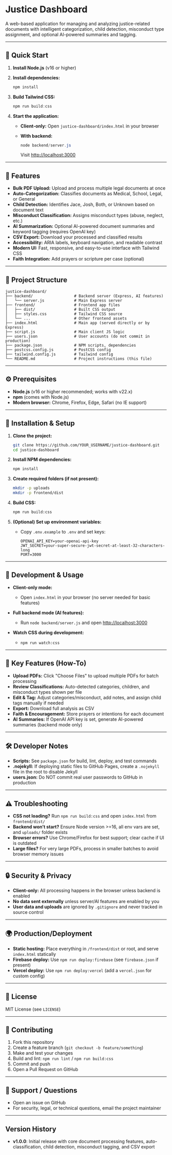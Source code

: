 # Justice Dashboard

A web-based application for managing and analyzing justice-related documents with intelligent categorization, child detection, misconduct type assignment, and optional AI-powered summaries and tagging.

---

## 🚀 Quick Start

1. **Install Node.js** (v16 or higher)
2. **Install dependencies:**

   ```powershell
   npm install
   ```
3. **Build Tailwind CSS:**

   ```powershell
   npm run build:css
   ```
4. **Start the application:**

   * **Client-only:** Open `justice-dashboard/index.html` in your browser
   * **With backend:**

     ```powershell
     node backend/server.js
     ```

     Visit [http://localhost:3000](http://localhost:3000)

---

## 🌟 Features

* **Bulk PDF Upload:** Upload and process multiple legal documents at once
* **Auto-Categorization:** Classifies documents as Medical, School, Legal, or General
* **Child Detection:** Identifies Jace, Josh, Both, or Unknown based on document text
* **Misconduct Classification:** Assigns misconduct types (abuse, neglect, etc.)
* **AI Summarization:** Optional AI-powered document summaries and keyword tagging (requires OpenAI key)
* **CSV Export:** Download your processed and classified results
* **Accessibility:** ARIA labels, keyboard navigation, and readable contrast
* **Modern UI:** Fast, responsive, and easy-to-use interface with Tailwind CSS
* **Faith Integration:** Add prayers or scripture per case (optional)

---

## 📁 Project Structure

```text
justice-dashboard/
├── backend/                  # Backend server (Express, AI features)
│   └── server.js             # Main Express server
├── frontend/                 # Frontend app files
│   ├── dist/                 # Built CSS output
│   ├── styles.css            # Tailwind CSS source
│   └── ...                   # Other frontend assets
├── index.html                # Main app (served directly or by Express)
├── script.js                 # Main client JS logic
├── users.json                # User accounts (do not commit in production)
├── package.json              # NPM scripts, dependencies
├── postcss.config.js         # PostCSS config
├── tailwind.config.js        # Tailwind config
└── README.md                 # Project instructions (this file)
```

---

## ⚙️ Prerequisites

* **Node.js** (v16 or higher recommended; works with v22.x)
* **npm** (comes with Node.js)
* **Modern browser:** Chrome, Firefox, Edge, Safari (no IE support)

---

## 🔧 Installation & Setup

1. **Clone the project:**

   ```bash
   git clone https://github.com/YOUR_USERNAME/justice-dashboard.git
   cd justice-dashboard
   ```
2. **Install NPM dependencies:**

   ```bash
   npm install
   ```
3. **Create required folders (if not present):**

   ```bash
   mkdir -p uploads
   mkdir -p frontend/dist
   ```
4. **Build CSS:**

   ```bash
   npm run build:css
   ```
5. **(Optional) Set up environment variables:**

   * Copy `.env.example` to `.env` and set keys:

     ```
     OPENAI_API_KEY=your-openai-api-key
     JWT_SECRET=your-super-secure-jwt-secret-at-least-32-characters-long
     PORT=3000
     ```

---

## 🏃 Development & Usage

* **Client-only mode:**

  * Open `index.html` in your browser (no server needed for basic features)
* **Full backend mode (AI features):**

  * Run `node backend/server.js` and open [http://localhost:3000](http://localhost:3000)
* **Watch CSS during development:**

  * `npm run watch:css`

---

## 📝 Key Features (How-To)

* **Upload PDFs:** Click "Choose Files" to upload multiple PDFs for batch processing
* **Review Classifications:** Auto-detected categories, children, and misconduct types shown per file
* **Edit & Tag:** Adjust categories/misconduct, add notes, and assign child tags manually if needed
* **Export:** Download full analysis as CSV
* **Faith & Encouragement:** Store prayers or intentions for each document
* **AI Summaries:** If OpenAI API key is set, generate AI-powered summaries (backend mode only)

---

## 🛠 Developer Notes

* **Scripts:** See `package.json` for build, lint, deploy, and test commands
* **.nojekyll:** If deploying static files to GitHub Pages, create a `.nojekyll` file in the root to disable Jekyll
* **users.json:** Do NOT commit real user passwords to GitHub in production

---

## ⚠️ Troubleshooting

* **CSS not loading?** Run `npm run build:css` and open `index.html` from `frontend/dist/`
* **Backend won’t start?** Ensure Node version >=16, all env vars are set, and `uploads/` folder exists
* **Browser errors?** Use Chrome/Firefox for best support; clear cache if UI is outdated
* **Large files?** For very large PDFs, process in smaller batches to avoid browser memory issues

---

## 🔒 Security & Privacy

* **Client-only:** All processing happens in the browser unless backend is enabled
* **No data sent externally** unless server/AI features are enabled by you
* **User data and uploads** are ignored by `.gitignore` and never tracked in source control

---

## 🌍 Production/Deployment

* **Static hosting:** Place everything in `/frontend/dist` or root, and serve `index.html` statically
* **Firebase deploy:** Use `npm run deploy:firebase` (see `firebase.json` if present)
* **Vercel deploy:** Use `npm run deploy:vercel` (add a `vercel.json` for custom config)

---

## 📜 License

MIT License (see `LICENSE`)

---

## 🤝 Contributing

1. Fork this repository
2. Create a feature branch (`git checkout -b feature/something`)
3. Make and test your changes
4. Build and lint: `npm run lint` / `npm run build:css`
5. Commit and push
6. Open a Pull Request on GitHub

---

## 📧 Support / Questions

* Open an issue on GitHub
* For security, legal, or technical questions, email the project maintainer

---

## Version History

* **v1.0.0**: Initial release with core document processing features, auto-classification, child detection, misconduct tagging, and CSV export
